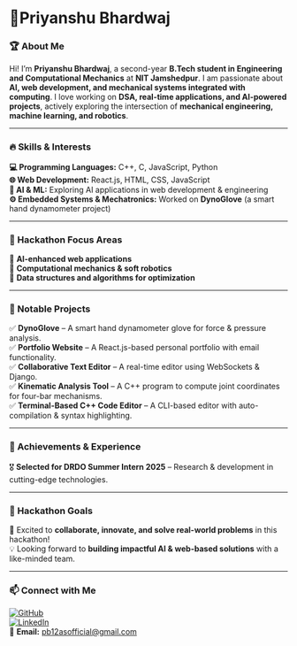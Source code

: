 # 🚀Priyanshu Bhardwaj  

### 🏆 About Me  
Hi! I’m **Priyanshu Bhardwaj**, a second-year **B.Tech student in Engineering and Computational Mechanics** at **NIT Jamshedpur**. I am passionate about **AI, web development, and mechanical systems integrated with computing**. I love working on **DSA, real-time applications, and AI-powered projects**, actively exploring the intersection of **mechanical engineering, machine learning, and robotics**.  

---

### 🔥 Skills & Interests  
**💻 Programming Languages:** C++, C, JavaScript, Python  
**🌐 Web Development:** React.js, HTML, CSS, JavaScript  
**🤖 AI & ML:** Exploring AI applications in web development & engineering  
**⚙️ Embedded Systems & Mechatronics:** Worked on **DynoGlove** (a smart hand dynamometer project)  

---

### 🚀 Hackathon Focus Areas  
🔹 **AI-enhanced web applications**  
🔹 **Computational mechanics & soft robotics**  
🔹 **Data structures and algorithms for optimization**  

---

### 🎯 Notable Projects  
✅ **DynoGlove** – A smart hand dynamometer glove for force & pressure analysis.  
✅ **Portfolio Website** – A React.js-based personal portfolio with email functionality.  
✅ **Collaborative Text Editor** – A real-time editor using WebSockets & Django.  
✅ **Kinematic Analysis Tool** – A C++ program to compute joint coordinates for four-bar mechanisms.  
✅ **Terminal-Based C++ Code Editor** – A CLI-based editor with auto-compilation & syntax highlighting.  

---

### 🏅 Achievements & Experience  
🎖️ **Selected for DRDO Summer Intern 2025** – Research & development in cutting-edge technologies.  

---

### 🤝 Hackathon Goals  
🚀 Excited to **collaborate, innovate, and solve real-world problems** in this hackathon!  
💡 Looking forward to **building impactful AI & web-based solutions** with a like-minded team.  

---

### 📫 Connect with Me  
[![GitHub](https://img.shields.io/badge/GitHub-100000?style=for-the-badge&logo=github&logoColor=white)](https://github.com/crack123sr)  
[![LinkedIn](https://img.shields.io/badge/LinkedIn-blue?style=for-the-badge&logo=linkedin)](https://www.linkedin.com/in/priyanshu-bhardwaj-77508027b/)  
📧 **Email:** pb12asofficial@gmail.com  
